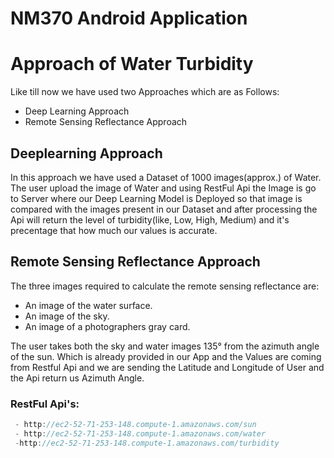 NM370 Android Application
===============

# Approach of Water Turbidity
Like till now we have used two Approaches which are as Follows:

* Deep Learning Approach
* Remote Sensing Reflectance Approach

## Deeplearning Approach
In this approach we have used a Dataset of 1000 images(approx.) of Water. The user upload the image of Water and using RestFul Api the Image is go to Server where our Deep Learning Model is Deployed so that image is compared with the images present in our Dataset and after processing the Api will return the level of turbidity(like, Low, High, Medium) and it's precentage that how much our values is accurate.

## Remote Sensing Reflectance Approach
The three images required to calculate the remote sensing reflectance are: 
* An image of the water surface.
* An image of the sky.
* An image of a photographers gray card.

The user takes both the sky and water images 135° from the azimuth angle of the sun. Which is already provided in our App and the Values are coming from Restful Api and we are sending the Latitude and Longitude of User and the Api return us Azimuth Angle.

### RestFul Api's:
```objective-c
 - http://ec2-52-71-253-148.compute-1.amazonaws.com/sun
 - http://ec2-52-71-253-148.compute-1.amazonaws.com/water
 -http://ec2-52-71-253-148.compute-1.amazonaws.com/turbidity

```



